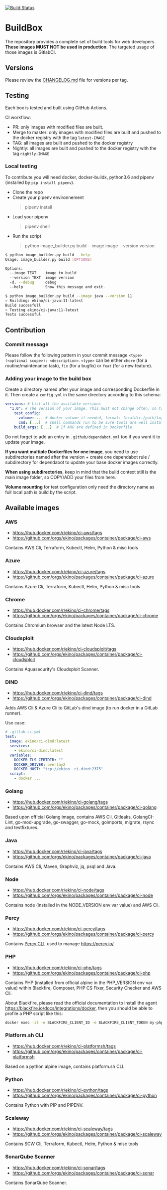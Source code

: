[![Build Status](https://github.com/ekino/docker-buildbox/actions/workflows/build.yml/badge.svg?branch=master)](https://github.com/ekino/docker-buildbox/actions?query=branch%3Amaster)

# BuildBox

The repository provides a complete set of build tools for web developers. **These
images MUST NOT be used in production**. The targeted usage of those images is GitlabCI.

## Versions

Please review the [CHANGELOG.md](CHANGELOG.md) file for versions per tag.

## Testing

Each box is tested and built using GitHub Actions.

CI workflow:
 - PR: only images with modified files are built.
 - Merge to master: only images with modified files are built and pushed to the docker registry with the tag `latest-IMAGE`
 - TAG: all images are built and pushed to the docker registry
 - Nightly: all images are built and pushed to the docker registry with the tag `nightly-IMAGE`

### Local testing

To contribute you will need docker, docker-buildx, python3.6 and pipenv (installed by `pip install pipenv`).

- Clone the repo
- Create your pipenv environnement
  > pipenv install
- Load your pipenv
  > pipenv shell
- Run the script
  > python image_builder.py build --image image --version version

``` bash
$ python image_builder.py build --help
Usage: image_builder.py build [OPTIONS]

Options:
  --image TEXT    image to build
  --version TEXT  image version
  -d, --debug     debug
  --help          Show this message and exit.
```

``` bash
$ python image_builder.py build --image java --version 11
> Building: ekino/ci-java:11-latest
Build succesfull
> Testing ekino/ci-java:11-latest
Tests successful
```

## Contribution

### Commit message
Please follow the following pattern in your commit message `<type>(<optional scope>): <description>`.
`<type>` can be either `chore` (for a routine/maintenance task), `fix` (for a bugfix) or `feat` (for a new feature).

### Adding your image to the build box

Create a directory named after your image and corresponding Dockerfile in it. Then create a `config.yml` in the same directory according to this schema:

```yaml
versions: # List all the available versions
  "1.0": # The version of your image. This must not change often, so try using major version if possible, or else minor.
    test_config:
      volume: ... # docker volume if needed, format: localdir:/path/to/mount
      cmd: [...]  # shell commands run to be sure tools are well installed
    build_args: [...]  # If ARG are defined in Dockerfile
```

Do not forget to add an entry in `.github/dependabot.yml` too if you want it to update your image.

**If you want multiple Dockerfiles for one image**, you need to use subdirectories named after the version + create one dependabot rule / subdirectory for dependabot to update your base docker images correctly.

**When using subdirectories**, keep in mind that the build context still is the main image folder, so COPY/ADD your files from here.

**Volume mounting** for test configuration only need the directory name as full local path is build by the script.

## Available images

### AWS
- https://hub.docker.com/r/ekino/ci-aws/tags
- https://github.com/orgs/ekino/packages/container/package/ci-aws

Contains AWS Cli, Terraform, Kubectl, Helm, Python & misc tools

### Azure
- https://hub.docker.com/r/ekino/ci-azure/tags
- https://github.com/orgs/ekino/packages/container/package/ci-azure

Contains Azure Cli, Terraform, Kubectl, Helm, Python & misc tools

### Chrome
- https://hub.docker.com/r/ekino/ci-chrome/tags
- https://github.com/orgs/ekino/packages/container/package/ci-chrome

Contains Chromium browser and the latest Node LTS.

### Cloudsploit
- https://hub.docker.com/r/ekino/ci-cloudsploit/tags
- https://github.com/orgs/ekino/packages/container/package/ci-cloudsploit

Contains Aquasecurity's Cloudsploit Scanner.

### DIND
- https://hub.docker.com/r/ekino/ci-dind/tags
- https://github.com/orgs/ekino/packages/container/package/ci-dind

Adds AWS Cli & Azure Cli to GitLab's dind image (to run docker in a GitLab runner).

Use case:
```yaml
# .gitlab-ci.yml
test:
  image: ekino/ci-dind:latest
  services:
    - ekino/ci-dind:latest
  variables:
    DOCKER_TLS_CERTDIR: ""
    DOCKER_DRIVER: overlay2
    DOCKER_HOST: "tcp://ekino__ci-dind:2375"
  script:
    - docker ...
```

### Golang
- https://hub.docker.com/r/ekino/ci-golang/tags
- https://github.com/orgs/ekino/packages/container/package/ci-golang

Based upon official Golang image, contains AWS Cli, Gitleaks, GolangCI-Lint, go-mod-upgrade, go-swagger, go-mock, goimports, migrate, rsync and testfixtures.

### Java
- https://hub.docker.com/r/ekino/ci-java/tags
- https://github.com/orgs/ekino/packages/container/package/ci-java

Contains AWS Cli, Maven, Graphviz, jq, psql and Java.

### Node
- https://hub.docker.com/r/ekino/ci-node/tags
- https://github.com/orgs/ekino/packages/container/package/ci-node

Contains node (installed in the NODE_VERSION env var value) and AWS Cli.

### Percy
- https://hub.docker.com/r/ekino/ci-percy/tags
- https://github.com/orgs/ekino/packages/container/package/ci-percy

Contains [Percy CLI](https://docs.percy.io/docs/cli-overview), used to manage https://percy.io/

### PHP
- https://hub.docker.com/r/ekino/ci-php/tags
- https://github.com/orgs/ekino/packages/container/package/ci-php

Contains PHP (installed from official alpine in the PHP_VERSION env var value) within Blackfire, Composer, PHP CS Fixer, Security Checker and AWS Cli.

About Blackfire, please read the official documentation to install the agent https://blackfire.io/docs/integrations/docker, then you should be able to profile a PHP script like this:

```bash
docker exec -it -e BLACKFIRE_CLIENT_ID -e BLACKFIRE_CLIENT_TOKEN my-php-container blackfire run bin/console app:foo:bar
```

### Platform.sh CLI
- https://hub.docker.com/r/ekino/ci-platformsh/tags
- https://github.com/orgs/ekino/packages/container/package/ci-platformsh

Based on a python alpine image, contains platform.sh CLI.

### Python
- https://hub.docker.com/r/ekino/ci-python/tags
- https://github.com/orgs/ekino/packages/container/package/ci-python

Contains Python with PIP and PIPENV.

### Scaleway
- https://hub.docker.com/r/ekino/ci-scaleway/tags
- https://github.com/orgs/ekino/packages/container/package/ci-scaleway

Contains SCW Cli, Terraform, Kubectl, Helm, Python & misc tools


### SonarQube Scanner
- https://hub.docker.com/r/ekino/ci-sonar/tags
- https://github.com/orgs/ekino/packages/container/package/ci-sonar

Contains SonarQube Scanner.
